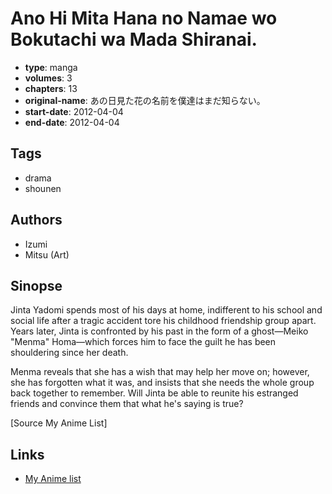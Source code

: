 # Ano Hi Mita Hana no Namae wo Bokutachi wa Mada Shiranai.

-   **type**: manga
-   **volumes**: 3
-   **chapters**: 13
-   **original-name**: あの日見た花の名前を僕達はまだ知らない。
-   **start-date**: 2012-04-04
-   **end-date**: 2012-04-04

## Tags

-   drama
-   shounen

## Authors

-   Izumi
-   Mitsu (Art)

## Sinopse

Jinta Yadomi spends most of his days at home, indifferent to his school and social life after a tragic accident tore his childhood friendship group apart. Years later, Jinta is confronted by his past in the form of a ghost—Meiko "Menma" Homa—which forces him to face the guilt he has been shouldering since her death.

Menma reveals that she has a wish that may help her move on; however, she has forgotten what it was, and insists that she needs the whole group back together to remember. Will Jinta be able to reunite his estranged friends and convince them that what he's saying is true?

[Source My Anime List]

## Links

-   [My Anime list](https://myanimelist.net/manga/35733/Ano_Hi_Mita_Hana_no_Namae_wo_Bokutachi_wa_Mada_Shiranai)

